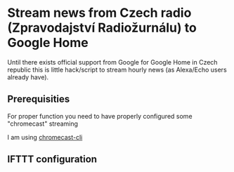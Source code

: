 # Stream news from Czech radio (Zpravodajství Radiožurnálu) to Google Home 

Until there exists official support from Google for Google Home in Czech republic this is little hack/script to stream hourly news (as Alexa/Echo users already have). 

## Prerequisities 

For proper function you need to have properly configured some "chromecast" streaming 

I am using [chromecast-cli](https://github.com/erkstruwe/chromecast-cli) 

## IFTTT configuration

